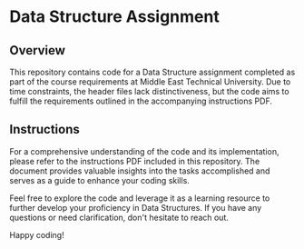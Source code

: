 # Data Structure Assignment

## Overview

This repository contains code for a Data Structure assignment completed as part of the course requirements at Middle East Technical University. Due to time constraints, the header files lack distinctiveness, but the code aims to fulfill the requirements outlined in the accompanying instructions PDF.

## Instructions

For a comprehensive understanding of the code and its implementation, please refer to the instructions PDF included in this repository. The document provides valuable insights into the tasks accomplished and serves as a guide to enhance your coding skills.

Feel free to explore the code and leverage it as a learning resource to further develop your proficiency in Data Structures. If you have any questions or need clarification, don't hesitate to reach out.

Happy coding!
